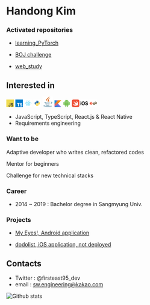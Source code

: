 # Handong Kim

### Activated repositories

* [learning_PyTorch](https://github.com/201411108/learning_PyTorch)

* [BOJ challenge](https://github.com/201411108/BOJ-challenge)

* [web_study](https://github.com/201411108/web_study)

## Interested in
<code><img height="20" src="https://raw.githubusercontent.com/github/explore/80688e429a7d4ef2fca1e82350fe8e3517d3494d/topics/javascript/javascript.png"></code>
<code><img height="20" src="https://raw.githubusercontent.com/github/explore/80688e429a7d4ef2fca1e82350fe8e3517d3494d/topics/typescript/typescript.png"></code>
<code><img height="20" src="https://raw.githubusercontent.com/github/explore/80688e429a7d4ef2fca1e82350fe8e3517d3494d/topics/react/react.png"></code>
<code><img height="20" src="https://raw.githubusercontent.com/github/explore/80688e429a7d4ef2fca1e82350fe8e3517d3494d/topics/python/python.png"></code>
<code><img height="28" src="https://raw.githubusercontent.com/github/explore/80688e429a7d4ef2fca1e82350fe8e3517d3494d/topics/java/java.png"></code>
<code><img height="18" src="https://raw.githubusercontent.com/github/explore/80688e429a7d4ef2fca1e82350fe8e3517d3494d/topics/kotlin/kotlin.png"></code>
<code><img height="20" src="https://raw.githubusercontent.com/github/explore/80688e429a7d4ef2fca1e82350fe8e3517d3494d/topics/android/android.png"></code>
<code><img height="20" src="https://raw.githubusercontent.com/github/explore/80688e429a7d4ef2fca1e82350fe8e3517d3494d/topics/swift/swift.png"></code>
<code><img height="20" src="https://raw.githubusercontent.com/github/explore/80688e429a7d4ef2fca1e82350fe8e3517d3494d/topics/ios/ios.png"></code>
<code><img height="20" src="https://raw.githubusercontent.com/github/explore/80688e429a7d4ef2fca1e82350fe8e3517d3494d/topics/git/git.png"></code>

* JavaScript, TypeScript, React.js & React Native
* Requirements engineering

### Want to be

Adaptive developer who writes clean, refactored codes

Mentor for beginners

Challenge for new technical stacks

### Career

* 2014 ~ 2019 : Bachelor degree in Sangmyung Univ.

### Projects

* [My Eyes!, Android application](https://play.google.com/store/apps/details?id=com.SmuEMSW.smumyeyes)

* [dodolist, iOS application, not deployed](https://github.com/sweatpotato13/dodoList)

## Contacts
* Twitter : @firsteast95_dev
* email : sw.engineering@kakao.com

![Github stats](https://github-readme-stats.vercel.app/api?username=201411108&show_icons=true)
